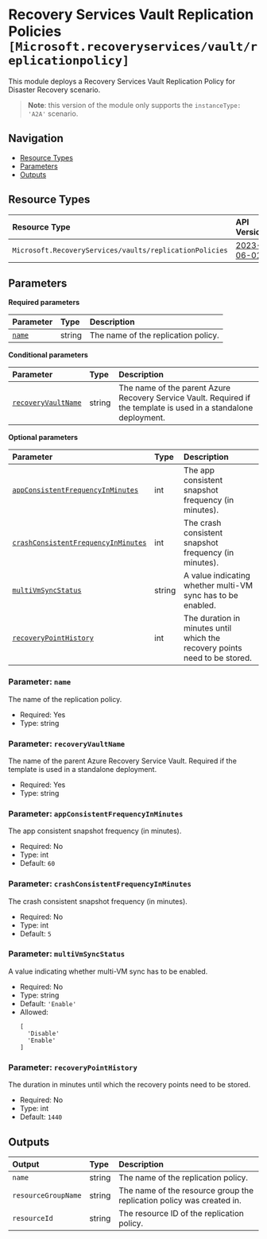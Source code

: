 # Recovery Services Vault Replication Policies `[Microsoft.recoveryservices/vault/replicationpolicy]`

This module deploys a Recovery Services Vault Replication Policy for Disaster Recovery scenario.

> **Note**: this version of the module only supports the `instanceType: 'A2A'` scenario.

## Navigation

- [Resource Types](#Resource-Types)
- [Parameters](#Parameters)
- [Outputs](#Outputs)

## Resource Types

| Resource Type | API Version |
| :-- | :-- |
| `Microsoft.RecoveryServices/vaults/replicationPolicies` | [2023-06-01](https://learn.microsoft.com/en-us/azure/templates/Microsoft.RecoveryServices/2023-06-01/vaults/replicationPolicies) |

## Parameters

**Required parameters**

| Parameter | Type | Description |
| :-- | :-- | :-- |
| [`name`](#parameter-name) | string | The name of the replication policy. |

**Conditional parameters**

| Parameter | Type | Description |
| :-- | :-- | :-- |
| [`recoveryVaultName`](#parameter-recoveryvaultname) | string | The name of the parent Azure Recovery Service Vault. Required if the template is used in a standalone deployment. |

**Optional parameters**

| Parameter | Type | Description |
| :-- | :-- | :-- |
| [`appConsistentFrequencyInMinutes`](#parameter-appconsistentfrequencyinminutes) | int | The app consistent snapshot frequency (in minutes). |
| [`crashConsistentFrequencyInMinutes`](#parameter-crashconsistentfrequencyinminutes) | int | The crash consistent snapshot frequency (in minutes). |
| [`multiVmSyncStatus`](#parameter-multivmsyncstatus) | string | A value indicating whether multi-VM sync has to be enabled. |
| [`recoveryPointHistory`](#parameter-recoverypointhistory) | int | The duration in minutes until which the recovery points need to be stored. |

### Parameter: `name`

The name of the replication policy.

- Required: Yes
- Type: string

### Parameter: `recoveryVaultName`

The name of the parent Azure Recovery Service Vault. Required if the template is used in a standalone deployment.

- Required: Yes
- Type: string

### Parameter: `appConsistentFrequencyInMinutes`

The app consistent snapshot frequency (in minutes).

- Required: No
- Type: int
- Default: `60`

### Parameter: `crashConsistentFrequencyInMinutes`

The crash consistent snapshot frequency (in minutes).

- Required: No
- Type: int
- Default: `5`

### Parameter: `multiVmSyncStatus`

A value indicating whether multi-VM sync has to be enabled.

- Required: No
- Type: string
- Default: `'Enable'`
- Allowed:
  ```Bicep
  [
    'Disable'
    'Enable'
  ]
  ```

### Parameter: `recoveryPointHistory`

The duration in minutes until which the recovery points need to be stored.

- Required: No
- Type: int
- Default: `1440`

## Outputs

| Output | Type | Description |
| :-- | :-- | :-- |
| `name` | string | The name of the replication policy. |
| `resourceGroupName` | string | The name of the resource group the replication policy was created in. |
| `resourceId` | string | The resource ID of the replication policy. |
